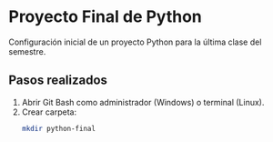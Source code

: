 # Proyecto Final de Python

Configuración inicial de un proyecto Python para la última clase del semestre.

## Pasos realizados

1. Abrir Git Bash como administrador (Windows) o terminal (Linux).
2. Crear carpeta:
   ```bash
   mkdir python-final
   
